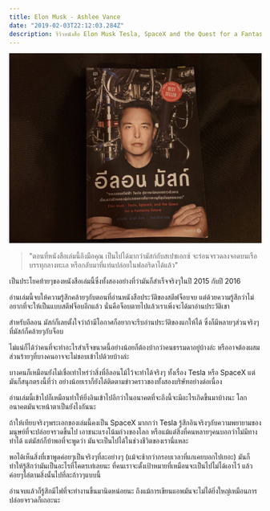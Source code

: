 ```yaml
---
title: Elon Musk - Ashlee Vance
date: "2019-02-03T22:12:03.284Z"
description: รีวิวหนังสือ Elon Musk Tesla, SpaceX and the Quest for a Fantastic Future
---
```


![logo](./cover.jpg)

>"ตอนที่หนังสือเล่มนี้ถึงมือคุณ เป็นไปได้มากว่ามัสก์กับสเปซเอกซ์ จะร่อนจรวดลงจอดบนเรือบรรทุกลางทะเล หรือกลับมาที่แท่นปล่อยในฟลอริดาได้แล้ว"

เป็นประโยคท้ายๆของหนังสือเล่มนี้ซึ่งทั้งสองอย่างที่ว่ามันก็สำเร็จจริงๆในปี 2015 กับปี 2016

อ่านเล่มนี้จบให้ความรู้สึกคล้ายๆกับตอนที่อ่านหนังสือประวัติของสตีฟจ็อบจบ แต่ด้วยความรู้สึกว่าไม่อยากที่จะให้เป็นแบบสตีฟจ็อบอีกแล้ว นั่นคือจ็อบตายไปแล้วเราเพิ่งจะได้มาอ่านประวัติเขา

สำหรับอีลอน มัสก์ก็เลยตั้งใจว่าถ้ามีโอกาศก็อยากจะรีบอ่านประวัติของแกให้ได้ ซึ่งก็มีหลายๆส่วนจริงๆที่มัสก์ก็คล้ายๆกับจ็อบ    

ไม่แน่ก็ได้ว่าคนที่จะทำอะไรสำเร็จขนาดนี้อย่างน้อยก็ต้องบ้ากว่าคนธรรมดาอยู่บ้างล่ะ หรืออาจต้องผสมส่วนร้ายๆที่บางคนอาจจะไม่ชอบเข้าไปด้วยบ้างล่ะ

บางคนก็เหมือนยังไม่เชื่อเท่าไหร่ว่าสิ่งที่อีลอนโม้ไว้จะทำได้จริงๆ ทั้งเรื่อง Tesla หรือ SpaceX แต่มันก็สนุกตรงนี้ที่ว่า อย่างน้อยเราก็ยังได้ติดตามข่าวคราวของทั้งสองบริษัทอย่างต่อเนื่อง 

อ่านเล่มนี้เข้าไปก็เหมือนทำให้ยิ่งอินเข้าไปอีกว่าในอนาคตที่จะถึงนี้จะมีอะไรเกิดขึ้นมาบ้างนะ โลกอนาคตมันจะหน้าตาเป็นยังไงกันนะ

ถ้าให้เทียบจริงๆพระเอกของเล่มนี้คงเป็น SpaceX มากกว่า Tesla รู้สึกอินจริงๆกับความพยายามของมนุษย์ที่จะปล่อยจรวดขึ้นไป เอาชนะแรงโน้มถ่วงของโลก หรือแม้แต่สิ่งที่คนหลายๆคนบอกว่าไม่มีทางทำได้ แต่มัสก์ก็บ้าพอที่จะพูดว่า มันจะเป็นไปได้ในช่วงชีวิตของเรานี่แหละ

พอได้เห็นสิ่งที่เขาพูดค่อยๆเป็นจริงๆที่ละอย่างๆ (แม้จะช้ากว่ากรอบเวลาที่แกเคยบอกไปเยอะ) มันก็ทำให้รู้สึกว่ามันเป็นอะไรที่โคตรเท่เลยนะ ที่คนเราจะตั้งเป้าหมายที่เหมือนจะเป็นไปไม่ได้เอาไว้ แล้วค่อยๆไล่ตามสิ่งนั้นไปที่ละก้าวๆแบบนี้ 

อ่านจบแล้วก็รู้สึกมีไฟที่จะทำงานขึ้นมานิดหน่อยนะ ถึงแม้การเขียนแอพมันจะไม่ได้ยิ่งใหญ่เหมือนการปล่อยจรวดก็เถอะนะ